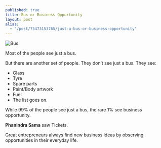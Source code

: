 ```yaml
---
published: true
title: Bus or Business Opportunity
layout: post
alias: 
  - "/post/75473153765/just-a-bus-or-business-opportunity"
---
```


![Bus](https://dl.dropboxusercontent.com/u/4296464/blog-images/bus.jpg)

Most of the people see just a bus.

But there are another set of people. They don’t see just a bus. They see:

- Glass
- Tyre
- Spare parts
- Paint/Body artwork
- Fuel
- The list goes on.

While 99% of the people see just a bus, the rare 1% see business opportunity.

**Phanindra Sama** saw Tickets.

Great entrepreneurs always find new business ideas by observing opportunities in their everyday life.